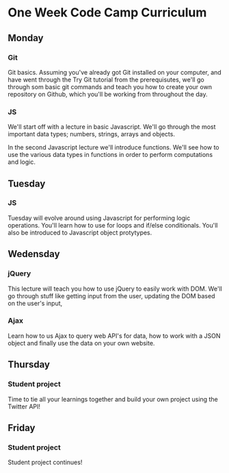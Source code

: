 # One Week Code Camp Curriculum

## Monday

### Git 
Git basics. Assuming you've already got Git installed on your computer, and have went through the Try Git tutorial from the prerequisutes, we'll go through som basic git commands and teach you how to create your own repository on Github, which you'll be working from throughout the day.

### JS
We'll start off with a lecture in basic Javascript. We'll go through the most important data types; numbers, strings, arrays and objects. 

In the second Javascript lecture we'll introduce functions. We'll see how to use the various data types in functions in order to perform computations and logic.

## Tuesday

### JS
Tuesday will evolve around using Javascript for performing logic operations. You'll learn how to use for loops and if/else conditionals. You'll also be introduced to Javascript object protytypes.

## Wedensday

### jQuery
This lecture will teach you how to use jQuery to easily work with DOM. We'll go through stuff like getting input from the user, updating the DOM based on the user's input, 

### Ajax
Learn how to us Ajax to query web API's for data, how to work with a JSON object and finally use the data on your own website.

## Thursday

### Student project
Time to tie all your learnings together and build your own project using the Twitter API!


## Friday

### Student project
Student project continues!




